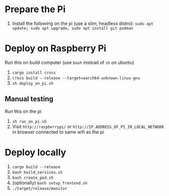 # Prepare the Pi

1. Install the following on the pi (use a slim, headless distro):
   `sudo apt update; sudo apt upgrade; sudo apt install git podman`

# Deploy on Raspberry Pi

Run this on build computer (use `bash` instead of `sh` on ubuntu)

1. `cargo install cross`
1. `cross build --release --target=aarch64-unknown-linux-gnu`
1. `sh deploy_on_pi.sh`

## Manual testing

Run this on the pi

1. `sh run_on_pi.sh`
1. Visit `http://raspberrypi/` or `http://IP_ADDRESS_OF_PI_IN_LOCAL_NETWORK` in browser connected to same wifi as the pi

# Deploy locally

1. `cargo build --release`
1. `bash build_services.sh`
1. `bash create_pod.sh`
1. (optionally) `bash setup_frontend.sh`
1. `./target/release/monitor`
